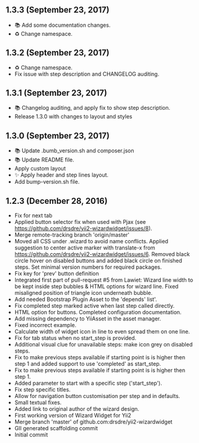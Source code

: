 ## 1.3.3 (September 23, 2017)
  - 📚  Add some documentation changes.
  - ♻️ Change namespace.

## 1.3.2 (September 23, 2017)
  - ♻ Change namespace.
  - Fix issue with step description and CHANGELOG auditing.

## 1.3.1 (September 23, 2017)
  - 📚  Changelog auditing, and apply fix to show step description.
  - Release 1.3.0 with changes to layout and styles

## 1.3.0 (September 23, 2017)
  - 📚  Update .bumb_version.sh and composer.json
  - 📚  Update README file.
  - Apply custom layout
  - ✨  Apply header and step lines layout.
  - Add bump-version.sh file.

## 1.2.3 (December 28, 2016)
  - Fix for next tab
  - Applied button selector fix when used with Pjax (see https://github.com/drsdre/yii2-wizardwidget/issues/8).
  - Merge remote-tracking branch 'origin/master'
  - Moved all CSS under .wizard to avoid name conflicts. Applied suggestion to center active marker with translate-x from https://github.com/drsdre/yii2-wizardwidget/issues/6. Removed black circle hover on disabled buttons and added black circle on finished steps. Set minimal version numbers for required packages.
  - Fix key for 'prev' button definition
  - Integrated first part of pull-request #5 from Lawiet: Wizard line width to be kept inside step bubbles & HTML options for wizard line. Fixed misaligned position of triangle icon underneath bubble.
  - Add needed Bootstrap Plugin Asset to the 'depends' list'.
  - Fix completed step marked active when last step called directly.
  - HTML option for buttons. Completed configuration documentation.
  - Add missing dependency to YiiAsset in the asset manager.
  - Fixed incorrect example.
  - Calculate width of widget icon in line to even spread them on one line.
  - Fix for tab status when no start_step is provided.
  - Additional visual clue for unavailable steps: make icon grey on disabled steps.
  - Fix to make previous steps available if starting point is is higher then step 1 and added support to use 'completed' as start_step.
  - Fix to make previous steps available if starting point is is higher then step 1.
  - Added parameter to start with a specific step ('start_step').
  - Fix step specific titles.
  - Allow for navigation button customisation per step and in defaults.
  - Small textual fixes.
  - Added link to original author of the wizard design.
  - First working version of Wizard Widget for Yii2
  - Merge branch 'master' of github.com:drsdre/yii2-wizardwidget
  - GII generated scaffolding commit
  - Initial commit





